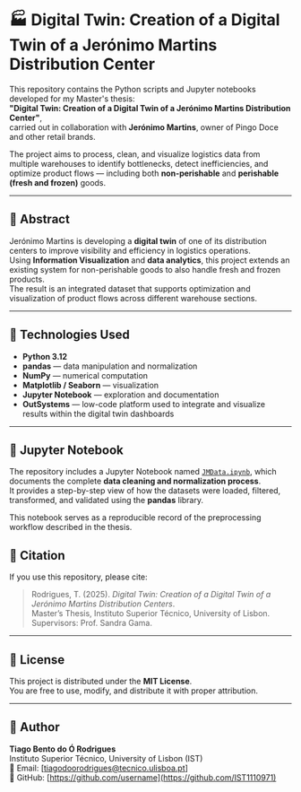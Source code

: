 # 🏭 Digital Twin: Creation of a Digital Twin of a Jerónimo Martins Distribution Center

This repository contains the Python scripts and Jupyter notebooks developed for my Master's thesis:  
**"Digital Twin: Creation of a Digital Twin of a Jerónimo Martins Distribution Center"**,  
carried out in collaboration with **Jerónimo Martins**, owner of Pingo Doce and other retail brands.

The project aims to process, clean, and visualize logistics data from multiple warehouses to identify bottlenecks, detect inefficiencies, and optimize product flows — including both **non-perishable** and **perishable (fresh and frozen)** goods.

---

## 📘 Abstract

Jerónimo Martins is developing a **digital twin** of one of its distribution centers to improve visibility and efficiency in logistics operations.  
Using **Information Visualization** and **data analytics**, this project extends an existing system for non-perishable goods to also handle fresh and frozen products.  
The result is an integrated dataset that supports optimization and visualization of product flows across different warehouse sections.

---

## 🧠 Technologies Used

- **Python 3.12**
- **pandas** — data manipulation and normalization  
- **NumPy** — numerical computation  
- **Matplotlib / Seaborn** — visualization  
- **Jupyter Notebook** — exploration and documentation  
- **OutSystems** — low-code platform used to integrate and visualize results within the digital twin dashboards  

---

## 📓 Jupyter Notebook
The repository includes a Jupyter Notebook named [`JMData.ipynb`](./JMData.ipynb), which documents the complete **data cleaning and normalization process**.  
It provides a step-by-step view of how the datasets were loaded, filtered, transformed, and validated using the **pandas** library. 

This notebook serves as a reproducible record of the preprocessing workflow described in the thesis.

## 📘 Citation

If you use this repository, please cite:

> Rodrigues, T. (2025). *Digital Twin: Creation of a Digital Twin of a Jerónimo
Martins Distribution Centers*.  
> Master’s Thesis, Instituto Superior Técnico, University of Lisbon.  
> Supervisors: Prof. Sandra Gama.

---

## 🧾 License

This project is distributed under the **MIT License**.  
You are free to use, modify, and distribute it with proper attribution.

---

## 👤 Author

**Tiago Bento do Ó Rodrigues**  
Instituto Superior Técnico, University of Lisbon (IST)  
📧 Email: [tiagodoorodrigues@tecnico.ulisboa.pt]  
🔗 GitHub: [https://github.com/username](https://github.com/IST1110971)



